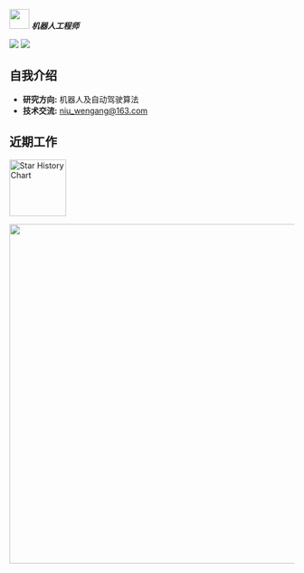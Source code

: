   <img src="https://user-images.githubusercontent.com/5679180/79618120-0daffb80-80be-11ea-819e-d2b0fa904d07.gif" width="35px"> ***机器人工程师***  


[![](https://img.shields.io/badge/Bilibili-robotics%E6%B8%AF-brightgreen)](https://space.bilibili.com/356146260)
![](https://visitor-badge.laobi.icu/badge?page_id=niuwengang.visitor-badge)

## 自我介绍
+ **研究方向:** 机器人及自动驾驶算法
+ **技术交流:** niu_wengang@163.com

## 近期工作


[![Star History Chart](https://api.star-history.com/svg?repos=niuwengang/SimpleRoadMap,niuwengang/AlkaidQuadrotor&type=Date)](https://star-history.com/#niuwengang/SimpleRoadMap&niuwengang/AlkaidQuadrotor&Date)

<style>
    img[alt="Star History Chart"]{
        width:100px;
    }
</style>



  <img src="https://github-readme-activity-graph.vercel.app/graph?username=niuwengang"  width = "600px"    />        
  
